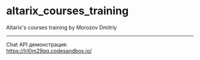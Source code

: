 # altarix_courses_training
Altarix's courses training by Morozov Dmitriy
****
Chat API демонстрация:    
 https://lrl0m29qq.codesandbox.io/
